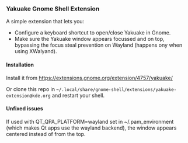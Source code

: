 ### Yakuake Gnome Shell Extension

A simple extension that lets you:
- Configure a keyboard shortcut to open/close Yakuake in Gnome.
- Make sure the Yakuake window appears focussed and on top, bypassing the focus steal prevention on Wayland (happens ony when using XWalyand).

#### Installation

Install it from https://extensions.gnome.org/extension/4757/yakuake/

Or clone this repo in `~/.local/share/gnome-shell/extensions/yakuake-extension@kde.org` and restart your shell.

#### Unfixed issues

If used with QT_QPA_PLATFORM=wayland set in ~/.pam_environment (which makes Qt apps use the wayland backend), the window appears centered instead of from the top.

